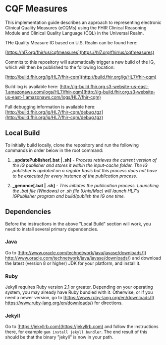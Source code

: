 # CQF Measures

This implementation guide describes an approach to representing electronic Clinical Quality Measures (eCQMs) using the FHIR Clinical Reasoning Module and Clinical Quality Language (CQL) in the Universal Realm. 

THe Quality Measure IG based on U.S. Realm can be found here:

[https://hl7.org/fhir/us/cqfmeasures](https://hl7.org/fhir/us/cqfmeasures)

Commits to this repository will automatically trigger a new build of the IG, which will then be published to the following location:

[http://build.fhir.org/ig/HL7/fhir-cqm](http://build.fhir.org/ig/HL7/fhir-cqm)

Build log is available here:
[http://ig-build.fhir.org.s3-website-us-east-1.amazonaws.com/logs/HL7/fhir-cqm](http://ig-build.fhir.org.s3-website-us-east-1.amazonaws.com/logs/HL7/fhir-cqm)

Full debugging information is available here:
[http://build.fhir.org/ig/HL7/fhir-cqm/debug.tgz](http://build.fhir.org/ig/HL7/fhir-cqm/debug.tgz)

## Local Build

To initially build locally, clone the repository and run the following commands in order below in the root command:

  1. **_updatePublisher[.bat | .sh]** - <i>Process retrieves the current version of the IG publisher and stores it within the input-cache folder. The IG publisher is updated on a regular basis but this process does not have to be executed for every instance of the publication process.</i>

  2. **_genonce[.bat | .sh]** - <i>This initiates the publication process. Launching the .bat file (Windows) or .sh file (Unix/Mac) will launch HL7's IGPublisher program and build/publish the IG one time.</i>


## Dependencies

Before the instructions in the above "Local Build" section will work, you
need to install several primary dependencies.

### Java

Go to [http://www.oracle.com/technetwork/java/javase/downloads/](
http://www.oracle.com/technetwork/java/javase/downloads/) and download the
latest (version 8 or higher) JDK for your platform, and install it.

### Ruby

Jekyll requires Ruby version 2.1 or greater.  Depending on your operating
system, you may already have Ruby bundled with it.  Otherwise, or if you
need a newer version, go to [https://www.ruby-lang.org/en/downloads/](
https://www.ruby-lang.org/en/downloads/) for directions.

### Jekyll

Go to [https://jekyllrb.com](https://jekyllrb.com) and follow the
instructions there, for example `gem install jekyll bundler`.  The end
result of this should be that the binary "jekyll" is now in your path.